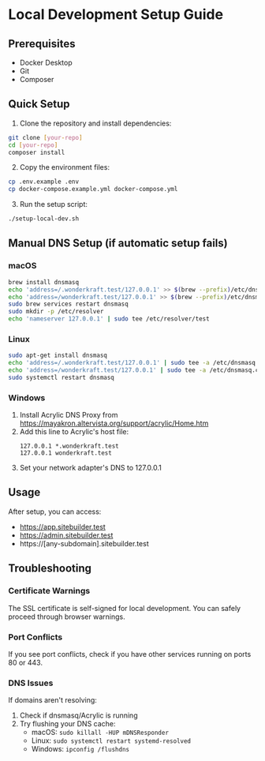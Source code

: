 # Local Development Setup Guide

## Prerequisites
- Docker Desktop
- Git
- Composer

## Quick Setup

1. Clone the repository and install dependencies:
```bash
git clone [your-repo]
cd [your-repo]
composer install
```

2. Copy the environment files:
```bash
cp .env.example .env
cp docker-compose.example.yml docker-compose.yml
```

3. Run the setup script:
```bash
./setup-local-dev.sh
```

## Manual DNS Setup (if automatic setup fails)

### macOS
```bash
brew install dnsmasq
echo 'address=/.wonderkraft.test/127.0.0.1' >> $(brew --prefix)/etc/dnsmasq.d/sitebuilder.conf
echo 'address=/wonderkraft.test/127.0.0.1' >> $(brew --prefix)/etc/dnsmasq.d/sitebuilder.conf
sudo brew services restart dnsmasq
sudo mkdir -p /etc/resolver
echo 'nameserver 127.0.0.1' | sudo tee /etc/resolver/test
```

### Linux
```bash
sudo apt-get install dnsmasq
echo 'address=/.wonderkraft.test/127.0.0.1' | sudo tee -a /etc/dnsmasq.conf
echo 'address=/wonderkraft.test/127.0.0.1' | sudo tee -a /etc/dnsmasq.conf
sudo systemctl restart dnsmasq
```

### Windows
1. Install Acrylic DNS Proxy from https://mayakron.altervista.org/support/acrylic/Home.htm
2. Add this line to Acrylic's host file:
   ```
   127.0.0.1 *.wonderkraft.test
   127.0.0.1 wonderkraft.test
   ```
3. Set your network adapter's DNS to 127.0.0.1

## Usage

After setup, you can access:
- https://app.sitebuilder.test
- https://admin.sitebuilder.test
- https://[any-subdomain].sitebuilder.test

## Troubleshooting

### Certificate Warnings
The SSL certificate is self-signed for local development. You can safely proceed through browser warnings.

### Port Conflicts
If you see port conflicts, check if you have other services running on ports 80 or 443.

### DNS Issues
If domains aren't resolving:
1. Check if dnsmasq/Acrylic is running
2. Try flushing your DNS cache:
    - macOS: `sudo killall -HUP mDNSResponder`
    - Linux: `sudo systemctl restart systemd-resolved`
    - Windows: `ipconfig /flushdns`
